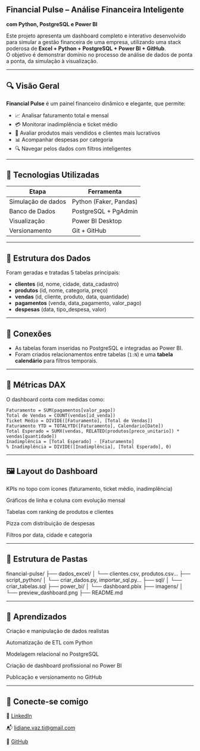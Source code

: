 ## **Financial Pulse – Análise Financeira Inteligente**  
**com Python, PostgreSQL e Power BI**


Este projeto apresenta um dashboard completo e interativo desenvolvido para simular a gestão financeira de uma empresa, utilizando uma stack poderosa de **Excel + Python + PostgreSQL + Power BI + GitHub**.  
O objetivo é demonstrar domínio no processo de análise de dados de ponta a ponta, da simulação à visualização.

---

## 🔍 Visão Geral

**Financial Pulse** é um painel financeiro dinâmico e elegante, que permite:

- 📈 Analisar faturamento total e mensal  
- 💳 Monitorar inadimplência e ticket médio  
- 🛒 Avaliar produtos mais vendidos e clientes mais lucrativos  
- 📊 Acompanhar despesas por categoria  
- 🔍 Navegar pelos dados com filtros inteligentes  

---

## 🚀 Tecnologias Utilizadas

| Etapa                 | Ferramenta               |
|-----------------------|--------------------------|
| Simulação de dados    | Python (Faker, Pandas)   |
| Banco de Dados        | PostgreSQL + PgAdmin     |
| Visualização          | Power BI Desktop         |
| Versionamento         | Git + GitHub             |

---

## 🧩 Estrutura dos Dados

Foram geradas e tratadas 5 tabelas principais:

- **clientes** (id, nome, cidade, data_cadastro)  
- **produtos** (id, nome, categoria, preço)  
- **vendas** (id, cliente, produto, data, quantidade)  
- **pagamentos** (venda, data_pagamento, valor_pago)  
- **despesas** (data, tipo_despesa, valor)  

---

## 🔗 Conexões

- As tabelas foram inseridas no PostgreSQL e integradas ao Power BI.
- Foram criados relacionamentos entre tabelas (`1:N`) e uma **tabela calendário** para filtros temporais.

---

## 📐 Métricas DAX

O dashboard conta com medidas como:

```DAX
Faturamento = SUM(pagamentos[valor_pago])
Total de Vendas = COUNT(vendas[id_venda])
Ticket Médio = DIVIDE([Faturamento], [Total de Vendas])
Faturamento YTD = TOTALYTD([Faturamento], Calendario[Date])
Total Esperado = SUMX(vendas, RELATED(produtos[preco_unitario]) * vendas[quantidade])
Inadimplência = [Total Esperado] - [Faturamento]
% Inadimplência = DIVIDE([Inadimplência], [Total Esperado], 0)
```

---

## 🖼️ Layout do Dashboard


KPIs no topo com ícones (faturamento, ticket médio, inadimplência)

Gráficos de linha e coluna com evolução mensal

Tabelas com ranking de produtos e clientes

Pizza com distribuição de despesas

Filtros por data, cidade e categoria

---

## 📁 Estrutura de Pastas

financial-pulse/
├── dados_excel/
│   └── clientes.csv, produtos.csv...
├── script_python/
│   └── criar_dados.py, importar_sql.py...
├── sql/
│   └── criar_tabelas.sql
├── power_bi/
│   └── dashboard.pbix
├── imagens/
│   └── preview_dashboard.png
├── README.md

---

## 📘 Aprendizados
Criação e manipulação de dados realistas

Automatização de ETL com Python

Modelagem relacional no PostgreSQL

Criação de dashboard profissional no Power BI

Publicação e versionamento no GitHub

---

## 🤝 Conecte-se comigo

🔗 [LinkedIn](https://www.linkedin.com/in/lidiane-vaz)  

📬 [lidiane.vaz.ti@gmail.com](mailto:lidiane.vaz.ti@gmail.com) 

🐙 [GitHub](https://github.com/vazlidiane)
